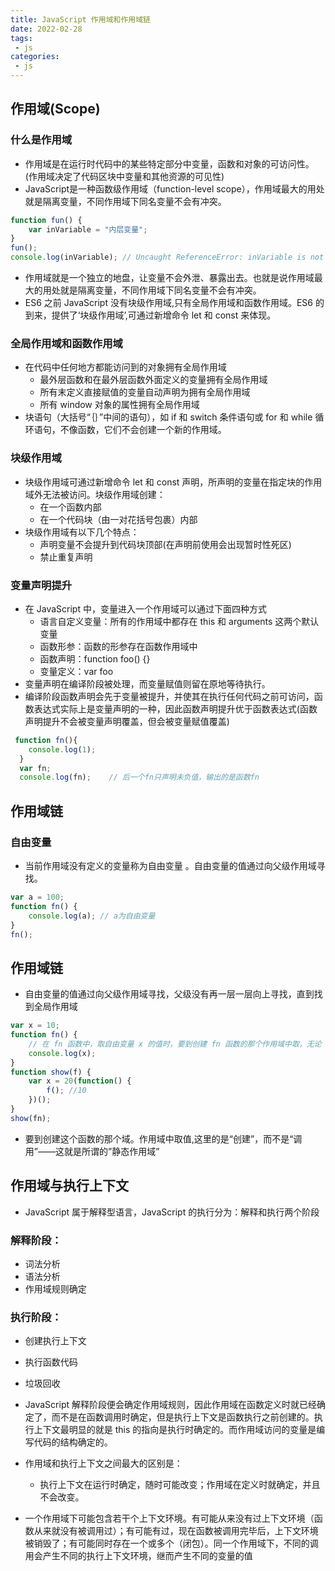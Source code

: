 ```yaml
---
title: JavaScript 作用域和作用域链
date: 2022-02-28
tags:
 - js
categories:
 - js
---
```


## 作用域(Scope)

### 什么是作用域

- 作用域是在运行时代码中的某些特定部分中变量，函数和对象的可访问性。(作用域决定了代码区块中变量和其他资源的可见性)
- JavaScript是一种函数级作用域（function-level scope），作用域最大的用处就是隔离变量，不同作用域下同名变量不会有冲突。

```js
function fun() {
    var inVariable = "内层变量";
}
fun();
console.log(inVariable); // Uncaught ReferenceError: inVariable is not defined
```

- 作用域就是一个独立的地盘，让变量不会外泄、暴露出去。也就是说作用域最大的用处就是隔离变量，不同作用域下同名变量不会有冲突。
- ES6 之前 JavaScript 没有块级作用域,只有全局作用域和函数作用域。ES6 的到来，提供了‘块级作用域’,可通过新增命令 let 和 const 来体现。

### 全局作用域和函数作用域

- 在代码中任何地方都能访问到的对象拥有全局作用域
    - 最外层函数和在最外层函数外面定义的变量拥有全局作用域
    - 所有末定义直接赋值的变量自动声明为拥有全局作用域
    - 所有 window 对象的属性拥有全局作用域
- 块语句（大括号“｛｝”中间的语句），如 if 和 switch 条件语句或 for 和 while 循环语句，不像函数，它们不会创建一个新的作用域。

### 块级作用域

- 块级作用域可通过新增命令 let 和 const 声明，所声明的变量在指定块的作用域外无法被访问。块级作用域创建：
    - 在一个函数内部
    - 在一个代码块（由一对花括号包裹）内部
- 块级作用域有以下几个特点：
    - 声明变量不会提升到代码块顶部(在声明前使用会出现暂时性死区)
    - 禁止重复声明

### 变量声明提升

- 在 JavaScript 中，变量进入一个作用域可以通过下面四种方式
    - 语言自定义变量：所有的作用域中都存在 this 和 arguments 这两个默认变量
    - 函数形参：函数的形参存在函数作用域中
    - 函数声明：function foo() {}
    - 变量定义：var foo
- 变量声明在编译阶段被处理，而变量赋值则留在原地等待执行。
- 编译阶段函数声明会先于变量被提升，并使其在执行任何代码之前可访问，函数表达式实际上是变量声明的一种，因此函数声明提升优于函数表达式(函数声明提升不会被变量声明覆盖，但会被变量赋值覆盖)

```js
 function fn(){
    console.log(1);
  }
  var fn;
  console.log(fn);    // 后一个fn只声明未负值，输出的是函数fn
```

## 作用域链

### 自由变量

- 当前作用域没有定义的变量称为自由变量 。自由变量的值通过向父级作用域寻找。

```js
var a = 100;
function fn() {
    console.log(a); // a为自由变量
}
fn();
```

## 作用域链

- 自由变量的值通过向父级作用域寻找，父级没有再一层一层向上寻找，直到找到全局作用域

```js
var x = 10;
function fn() {
    // 在 fn 函数中，取自由变量 x 的值时，要到创建 fn 函数的那个作用域中取，无论 fn 函数将在哪里调用。
    console.log(x);
}
function show(f) {
    var x = 20(function() {
        f(); //10
    })();
}
show(fn);
```

- 要到创建这个函数的那个域。作用域中取值,这里的是“创建”，而不是“调用”——这就是所谓的”静态作用域”

## 作用域与执行上下文

- JavaScript 属于解释型语言，JavaScript 的执行分为：解释和执行两个阶段

### 解释阶段：

- 词法分析
- 语法分析
- 作用域规则确定

### 执行阶段：

- 创建执行上下文
- 执行函数代码
- 垃圾回收

- JavaScript 解释阶段便会确定作用域规则，因此作用域在函数定义时就已经确定了，而不是在函数调用时确定，但是执行上下文是函数执行之前创建的。执行上下文最明显的就是 this 的指向是执行时确定的。而作用域访问的变量是编写代码的结构确定的。
- 作用域和执行上下文之间最大的区别是：
    - 执行上下文在运行时确定，随时可能改变；作用域在定义时就确定，并且不会改变。
- 一个作用域下可能包含若干个上下文环境。有可能从来没有过上下文环境（函数从来就没有被调用过）；有可能有过，现在函数被调用完毕后，上下文环境被销毁了；有可能同时存在一个或多个（闭包）。同一个作用域下，不同的调用会产生不同的执行上下文环境，继而产生不同的变量的值
